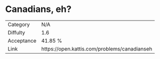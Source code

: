 # Canadians, eh?

<table>
    <tr>
        <td>Category</td>
        <td>N/A</td>
    </tr>
    <tr>
        <td>Diffulty</td>
        <td>1.6</td>
    </tr>
    <tr>
        <td>Acceptance</td>
        <td>41.85 %</td>
    </tr>
    <tr>
        <td>Link</td>
        <td>https://open.kattis.com/problems/canadianseh</td>
    </tr>
</table>